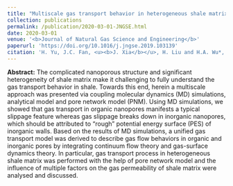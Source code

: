 ```yaml
---
title: "Multiscale gas transport behavior in heterogeneous shale matrix consisting of organic and inorganic nanopores"
collection: publications
permalink: /publication/2020-03-01-JNGSE.html
date: 2020-03-01
venue: '<b>Journal of Natural Gas Science and Engineering</b>'
paperurl: 'https://doi.org/10.1016/j.jngse.2019.103139'
citation: 'H. Yu, J.C. Fan, <u><b>J. Xia</b></u>, H. Liu and H.A. Wu*, Multiscale gas transport behavior in heterogeneous shale matrix consisting of organic and inorganic nanopores. <i>Journal of Natural Gas Science and Engineering</i>, 2020, 75: 103139.'
---
```


**Abstract:** The complicated nanoporous structure and significant heterogeneity of shale matrix make it challenging to fully understand the gas transport behavior in shale. Towards this end, herein a multiscale approach was presented via coupling molecular dynamics (MD) simulations, analytical model and pore network model (PNM). Using MD simulations, we showed that gas transport in organic nanopores manifests a typical slippage feature whereas gas slippage breaks down in inorganic nanopores, which should be attributed to “rough” potential energy surface (PES) of inorganic walls. Based on the results of MD simulations, a unified gas transport model was derived to describe gas flow behaviors in organic and inorganic pores by integrating continuum flow theory and gas-surface dynamics theory. In particular, gas transport process in heterogeneous shale matrix was performed with the help of pore network model and the influence of multiple factors on the gas permeability of shale matrix were analysed and discussed.
